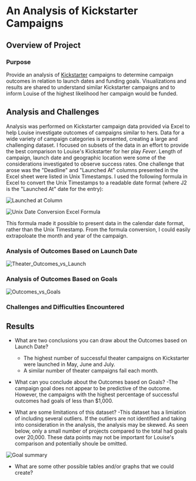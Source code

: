 # An Analysis of Kickstarter Campaigns

## Overview of Project


### Purpose
Provide an analysis of [Kickstarter](www.kickstarter.com) campaigns to determine campaign outcomes in relation to launch dates and funding goals. Visualizations and results are shared to understand similar Kickstarter campaigns and to inform Louise of the highest likelihood her campaign would be funded.

## Analysis and Challenges
Analysis was performed on Kickstarter campaign data provided via Excel to help Louise investigate outcomes of campaigns similar to hers. Data for a wide variety of campaign categories is presented, creating a large and challenging dataset. I focused on subsets of the data in an effort to provide the best comparison to Louise's Kickstarter for her play *Fever*. Length of campaign, launch date and geographic location were some of the considerations investigated to observe success rates. One challenge that arose was the "Deadline" and "Launched At" columns presented in the Excel sheet were listed in Unix Timestamps. I used the following formula in Excel to convert the Unix Timestamps to a readable date format (where J2 is the "Launched At" date for the entry): 

![Launched at Column](https://user-images.githubusercontent.com/95710184/147415048-e19c70a8-3052-4108-a953-9acb2ef4acd5.png)

![Unix Date Conversion Excel Formula](https://user-images.githubusercontent.com/95710184/147415031-e8890468-b826-4881-b2bd-f750cd2bbd18.png)

This formula made it possible to present data in the calendar date format, rather than the Unix Timestamp. From the formula conversion, I could easily extrapoloate the month and year of the campaign.

### Analysis of Outcomes Based on Launch Date
![Theater_Outcomes_vs_Launch](https://user-images.githubusercontent.com/95710184/147135311-ab3633ac-2ed7-4ea4-aa40-880a03d42748.png)

### Analysis of Outcomes Based on Goals
![Outcomes_vs_Goals](https://user-images.githubusercontent.com/95710184/147135320-cb6f4bd1-32ac-4cac-bd07-4b63993a5217.png)

### Challenges and Difficulties Encountered

## Results

- What are two conclusions you can draw about the Outcomes based on Launch Date? 
     - The highest number of successful theater campaigns on Kickstarter were launched in May, June and July.
     - A similar number of theater campaigns fail each month.

- What can you conclude about the Outcomes based on Goals? 
     -The campaign goal does not appear to be predictive of the outcome. However, the campaigns with the highest percentage of successful outcomes had goals of less than $1,000. 

- What are some limitations of this dataset?
     -This dataset has a limiation of including several outliers. If the outliers are not identified and taking into consideration in the analysis, the analysis may be skewed. As seen below, only a small number of projects compared to the total had goals over 20,000. These data points may not be important for Louise's comparison and potentially shoule be omitted.

![Goal summary](https://user-images.githubusercontent.com/95710184/147415391-aa67c5b0-a250-4cbd-82ca-28a90a6d228b.png)

- What are some other possible tables and/or graphs that we could create?

